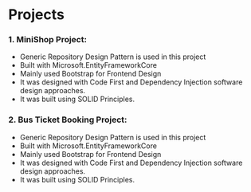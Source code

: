 # Projects
### 1. MiniShop Project:
- Generic Repository Design Pattern is used in this project
- Built with Microsoft.EntityFrameworkCore
- Mainly used Bootstrap for Frontend Design
- It was designed with Code First and Dependency Injection software design approaches.
- It was built using SOLID Principles.

### 2. Bus Ticket Booking Project:
- Generic Repository Design Pattern is used in this project
- Built with Microsoft.EntityFrameworkCore
- Mainly used Bootstrap for Frontend Design
- It was designed with Code First and Dependency Injection software design approaches.
- It was built using SOLID Principles.



